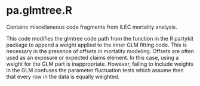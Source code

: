 # pa.glmtree.R
Contains miscellaneous code fragments from ILEC mortality analysis.

This code modifies the glmtree code path from the function in the R partykit package to append a weight applied to the inner GLM fitting code. This is necessary in the presence of offsets in mortality modeling. Offsets are often used as an exposure or expected claims element. In this case, using a weight for the GLM part is inappropriate. However, failing to include weights in the GLM confuses the parameter fluctuation tests which assume then that every row in the data is equally weighted.

